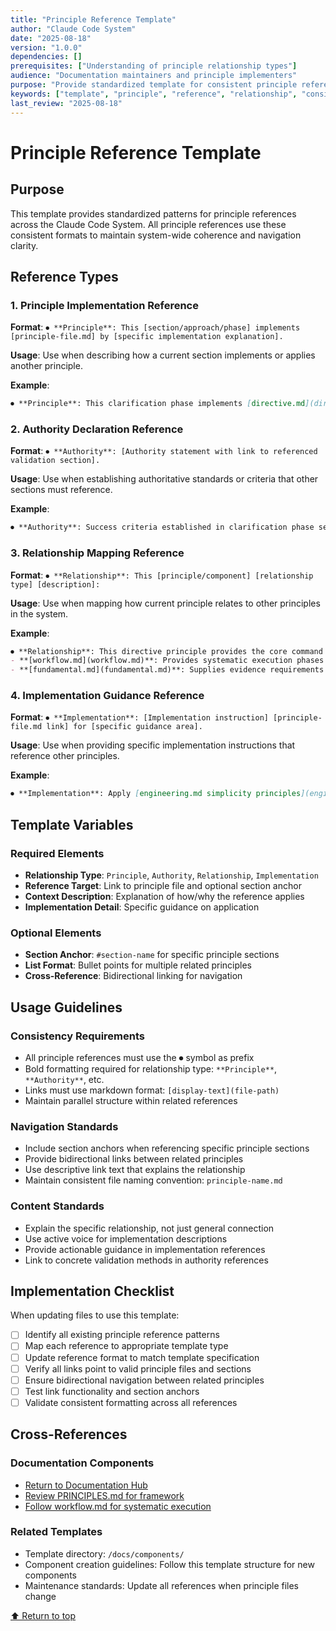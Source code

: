 ```yaml
---
title: "Principle Reference Template"
author: "Claude Code System"
date: "2025-08-18"
version: "1.0.0"
dependencies: []
prerequisites: ["Understanding of principle relationship types"]
audience: "Documentation maintainers and principle implementers"
purpose: "Provide standardized template for consistent principle reference patterns"
keywords: ["template", "principle", "reference", "relationship", "consistency"]
last_review: "2025-08-18"
---
```


# Principle Reference Template

## Purpose
This template provides standardized patterns for principle references across the Claude Code System. All principle references use these consistent formats to maintain system-wide coherence and navigation clarity.

## Reference Types

### 1. Principle Implementation Reference
**Format**: `⏺ **Principle**: This [section/approach/phase] implements [principle-file.md] by [specific implementation explanation].`

**Usage**: Use when describing how a current section implements or applies another principle.

**Example**:
```markdown
⏺ **Principle**: This clarification phase implements [directive.md](directive.md) by establishing complete request understanding before proceeding to subsequent workflow phases.
```

### 2. Authority Declaration Reference
**Format**: `⏺ **Authority**: [Authority statement with link to referenced validation section].`

**Usage**: Use when establishing authoritative standards or criteria that other sections must reference.

**Example**:
```markdown
⏺ **Authority**: Success criteria established in clarification phase serve as authoritative validation standards for [workflow.md#8-validation](#8-validation).
```

### 3. Relationship Mapping Reference
**Format**: `⏺ **Relationship**: This [principle/component] [relationship type] [description]:`

**Usage**: Use when mapping how current principle relates to other principles in the system.

**Example**:
```markdown
⏺ **Relationship**: This directive principle provides the core command framework that governs all other principles:
- **[workflow.md](workflow.md)**: Provides systematic execution phases to implement core command
- **[fundamental.md](fundamental.md)**: Supplies evidence requirements for verification
```

### 4. Implementation Guidance Reference
**Format**: `⏺ **Implementation**: [Implementation instruction] [principle-file.md link] for [specific guidance area].`

**Usage**: Use when providing specific implementation instructions that reference other principles.

**Example**:
```markdown
⏺ **Implementation**: Apply [engineering.md simplicity principles](engineering.md) to avoid over-engineering while seeking integral solutions that solve requests from the root.
```

## Template Variables

### Required Elements
- **Relationship Type**: `Principle`, `Authority`, `Relationship`, `Implementation`
- **Reference Target**: Link to principle file and optional section anchor
- **Context Description**: Explanation of how/why the reference applies
- **Implementation Detail**: Specific guidance on application

### Optional Elements
- **Section Anchor**: `#section-name` for specific principle sections
- **List Format**: Bullet points for multiple related principles
- **Cross-Reference**: Bidirectional linking for navigation

## Usage Guidelines

### Consistency Requirements
- All principle references must use the ⏺ symbol as prefix
- Bold formatting required for relationship type: `**Principle**`, `**Authority**`, etc.
- Links must use markdown format: `[display-text](file-path)`
- Maintain parallel structure within related references

### Navigation Standards
- Include section anchors when referencing specific principle sections
- Provide bidirectional links between related principles
- Use descriptive link text that explains the relationship
- Maintain consistent file naming convention: `principle-name.md`

### Content Standards
- Explain the specific relationship, not just general connection
- Use active voice for implementation descriptions
- Provide actionable guidance in implementation references
- Link to concrete validation methods in authority references

## Implementation Checklist

When updating files to use this template:
- [ ] Identify all existing principle reference patterns
- [ ] Map each reference to appropriate template type
- [ ] Update reference format to match template specification
- [ ] Verify all links point to valid principle files and sections  
- [ ] Ensure bidirectional navigation between related principles
- [ ] Test link functionality and section anchors
- [ ] Validate consistent formatting across all references

## Cross-References

### Documentation Components
- [Return to Documentation Hub](../index.md)
- [Review PRINCIPLES.md for framework](../PRINCIPLES.md)
- [Follow workflow.md for systematic execution](../principles/workflow.md)

### Related Templates
- Template directory: `/docs/components/`
- Component creation guidelines: Follow this template structure for new components
- Maintenance standards: Update all references when principle files change

[⬆ Return to top](#principle-reference-template)